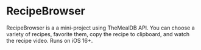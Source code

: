 # RecipeBrowser

RecipeBrowser is a a mini-project using TheMealDB API. You can choose a variety of recipes, favorite them, copy the recipe to clipboard, and watch the recipe video. Runs on iOS 16+.
